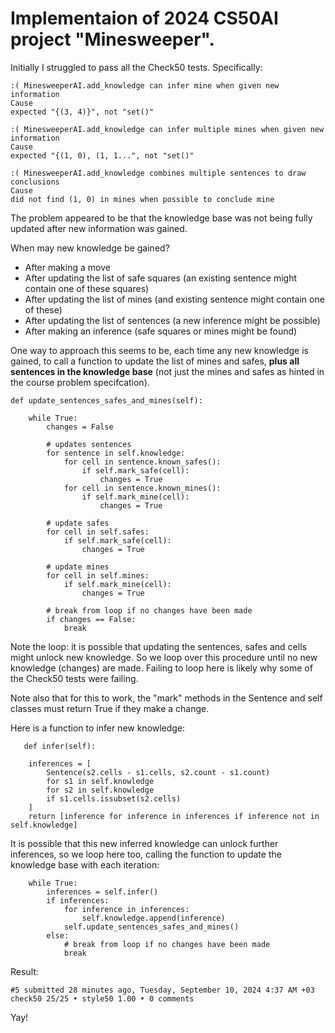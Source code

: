 # Implementaion of 2024 CS50AI project "Minesweeper".

Initially I struggled to pass all the Check50 tests. Specifically:

    :( MinesweeperAI.add_knowledge can infer mine when given new information
    Cause
    expected "{(3, 4)}", not "set()"

    :( MinesweeperAI.add_knowledge can infer multiple mines when given new information
    Cause
    expected "{(1, 0), (1, 1...", not "set()"

    :( MinesweeperAI.add_knowledge combines multiple sentences to draw conclusions
    Cause
    did not find (1, 0) in mines when possible to conclude mine

The problem appeared to be that the knowledge base was not being fully updated after new information was gained.

When may new knowledge be gained?

* After making a move
* After updating the list of safe squares (an existing sentence might contain one of these squares)
* After updating the list of mines (and existing sentence might contain one of these)
* After updating the list of sentences (a new inference might be possible)
* After making an inference (safe squares or mines might be found)

One way to approach this seems to be, each time any new knowledge is gained, to call a function to update the list of mines and safes, **plus all sentences in the knowledge base** (not just the mines and safes as hinted in the course problem specifcation).

    def update_sentences_safes_and_mines(self):
     
        while True:
            changes = False

            # updates sentences
            for sentence in self.knowledge:
                for cell in sentence.known_safes():
                    if self.mark_safe(cell):
                        changes = True
                for cell in sentence.known_mines():
                    if self.mark_mine(cell):
                        changes = True

            # update safes
            for cell in self.safes:
                if self.mark_safe(cell):
                    changes = True

            # update mines
            for cell in self.mines:
                if self.mark_mine(cell):
                    changes = True

            # break from loop if no changes have been made
            if changes == False:
                break

Note the loop: it is possible that updating the sentences, safes and cells might unlock new knowledge. So we loop over this procedure until no new knowledge (changes) are made. Failing to loop here is likely why some of the Check50 tests were failing.

Note also that for this to work, the "mark" methods in the Sentence and self classes must return True if they make a change.

Here is a function to infer new knowledge:

       def infer(self):

        inferences = [
            Sentence(s2.cells - s1.cells, s2.count - s1.count)
            for s1 in self.knowledge
            for s2 in self.knowledge
            if s1.cells.issubset(s2.cells)
        ]
        return [inference for inference in inferences if inference not in self.knowledge]

It is possible that this new inferred knowledge can unlock further inferences, so we loop here too, calling the function to update the knowledge base with each iteration:

        while True:
            inferences = self.infer()
            if inferences:
                for inference in inferences:
                    self.knowledge.append(inference)
                self.update_sentences_safes_and_mines()
            else:
                # break from loop if no changes have been made
                break


Result:

    #5 submitted 28 minutes ago, Tuesday, September 10, 2024 4:37 AM +03
    check50 25/25 • style50 1.00 • 0 comments
    
Yay!


   


